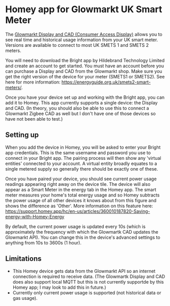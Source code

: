 # Homey app for Glowmarkt UK Smart Meter

The [Glowmarkt Display and CAD \(Consumer Access Display\)](https://shop.glowmarkt.com) allows you to see real time and historical usage information from your UK smart meter. Versions are available to connect to most UK SMETS 1 and SMETS 2 meters. 

You will need to download the Bright app by Hildebrand Technology Limited and create an account to get started. You must have an account before you can purchase a Display and CAD from the Glowmarkt shop. Make sure you get the right version of the device for your meter (SMETS1 or SMETS2). See here for more information: https://energyguide.org.uk/smets2-smart-meters/.

Once you have your device set up and working with the Bright app, you can add it to Homey. This app currently supports a single device: the Display and CAD. (In theory, you should also be able to use this to connect a Glowmarkt Zigbee CAD as well but I don't have one of those devices so have not been able to test.)

## Setting up

When you add the device in Homey, you will be asked to enter your Bright app credentials. This is the same username and password you use to connect in your Bright app. The pairing process will then show any 'virtual entities' connected to your account. A virtual entity broadly equates to a single metered supply so generally there should be exactly one of these. 

Once you have paired your device, you should see current power usage readings appearing right away on the device tile. The device will also appear as a Smart Meter in the energy tab in the Homey app. The smart meter measures your home's total energy usage and so Homey subtracts the power usage of all other devices it knows about from this figure and shows the difference as 'Other'. More information on this feature here: https://support.homey.app/hc/en-us/articles/360010187820-Saving-energy-with-Homey-Energy

By default, the current power usage is updated every 10s (which is approximately the frequency with which the Glowmartk CAD updates the Glowmarkt API). You can change this in the device's advanced settings to anything from 10s to 3600s (1 hour).

## Limitations

* This Homey device gets data from the Glowmarkt API so an internet connection is required to receive data. (The Glowmartk Display and CAD does also support local MQTT but this is not currently supportde by this Homey app; I may look to add this in future.)
* Currently only current power usage is supported (not historical data or gas usage).

